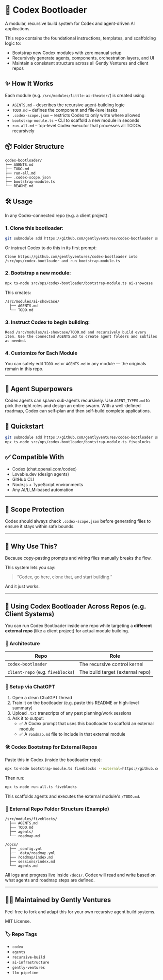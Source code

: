 # 🧠 Codex Bootloader

A modular, recursive build system for Codex and agent-driven AI applications.

This repo contains the foundational instructions, templates, and scaffolding logic to:

- Bootstrap new Codex modules with zero manual setup
- Recursively generate agents, components, orchestration layers, and UI
- Maintain a consistent structure across all Gently Ventures and client repos

## ✨ How It Works

Each module (e.g. `/src/modules/little-ai-theater/`) is created using:

- `AGENTS.md` – describes the recursive agent-building logic
- `TODO.md` – defines the component and file-level tasks
- `.codex-scope.json` – restricts Codex to only write where allowed
- `bootstrap-module.ts` – CLI to scaffold a new module in seconds
- `run-all.md` – top-level Codex executor that processes all TODOs recursively

## 📦 Folder Structure

```
codex-bootloader/
├── AGENTS.md
├── TODO.md
├── run-all.md
├── .codex-scope.json
├── bootstrap-module.ts
└── README.md
```

## 🛠️ Usage

In any Codex-connected repo (e.g. a client project):

### 1. Clone this bootloader:

```bash
git submodule add https://github.com/gentlyventures/codex-bootloader src/ops/codex-bootloader
```

Or instruct Codex to do this in its first prompt:

```
Clone https://github.com/gentlyventures/codex-bootloader into /src/ops/codex-bootloader and run bootstrap-module.ts
```

### 2. Bootstrap a new module:

```bash
npx ts-node src/ops/codex-bootloader/bootstrap-module.ts ai-showcase
```

This creates:

```
/src/modules/ai-showcase/
  ├── AGENTS.md
  └── TODO.md
```

### 3. Instruct Codex to begin building:

```
Read /src/modules/ai-showcase/TODO.md and recursively build every item. Use the connected AGENTS.md to create agent folders and subfiles as needed.
```

### 4. Customize for Each Module

You can safely edit `TODO.md` or `AGENTS.md` in any module — the originals remain in this repo.

---

## 🔮 Agent Superpowers

Codex agents can spawn sub-agents recursively. Use `AGENT_TYPES.md` to pick the right roles and design an entire swarm. With a well-defined roadmap, Codex can self-plan and then self-build complete applications.

## 🚀 Quickstart

```bash
git submodule add https://github.com/gentlyventures/codex-bootloader src/ops/codex-bootloader
npx ts-node src/ops/codex-bootloader/bootstrap-module.ts fiveblocks
```

## ✅ Compatible With

* Codex (chat.openai.com/codex)
* Lovable.dev (design agents)
* GitHub CLI
* Node.js + TypeScript environments
* Any AI/LLM-based automation

---

## 🔐 Scope Protection

Codex should always check `.codex-scope.json` before generating files to ensure it stays within safe bounds.

---

## 🧭 Why Use This?

Because copy-pasting prompts and wiring files manually breaks the flow.

This system lets you say:

> “Codex, go here, clone that, and start building.”

And it just works.

---

## 📡 Using Codex Bootloader Across Repos (e.g. Client Systems)

You can run Codex Bootloader inside one repo while targeting a **different external repo** (like a client project) for actual module building.

### 🧠 Architecture

| Repo | Role |
|------|------|
| `codex-bootloader` | The recursive control kernel |
| `client-repo` (e.g. `fiveblocks`) | The build target (external repo) |

### 🧪 Setup via ChatGPT

1. Open a clean ChatGPT thread
2. Train it on the bootloader (e.g. paste this README or high-level summary)
3. Upload `.txt` transcripts of any past planning/work sessions
4. Ask it to output:
   - ✅ A Codex prompt that uses this bootloader to scaffold an external module
   - ✅ A `roadmap.md` file to include in that external module

### 🛠 Codex Bootstrap for External Repos

Paste this in Codex (inside the bootloader repo):

```bash
npx ts-node bootstrap-module.ts fiveblocks --external=https://github.com/gentlyventures/fiveblocks
```

Then run:

```bash
npx ts-node run-all.ts fiveblocks
```

This scaffolds agents and executes the external module's `/TODO.md`.

### 📁 External Repo Folder Structure (Example)

```
/src/modules/fiveblocks/
  ├── AGENTS.md
  ├── TODO.md
  ├── agents/
  └── roadmap.md

/docs/
  ├── _config.yml
  ├── _data/roadmap.yml
  ├── roadmap/index.md
  ├── sessions/index.md
  └── agents.md
```

All logs and progress live inside `/docs/`. Codex will read and write based on what agents and roadmap steps are defined.

---

## 🧑‍💻 Maintained by Gently Ventures

Feel free to fork and adapt this for your own recursive agent build systems.

MIT License.

### 🏷️ Repo Tags

- `codex`
- `agents`
- `recursive-build`
- `ai-infrastructure`
- `gently-ventures`
- `llm-pipeline`
